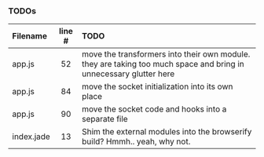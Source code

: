 ### TODOs
| Filename | line # | TODO
|:------|:------:|:------
| app.js | 52 | move the transformers into their own module. they are taking too much space and bring in unnecessary glutter here
| app.js | 84 | move the socket initialization into its own place
| app.js | 90 | move the socket code and hooks into a separate file
| index.jade | 13 | Shim the external modules into the browserify build? Hmmh.. yeah, why not.